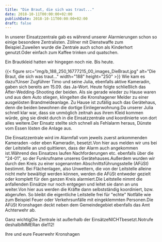```yaml
---
title: "Die Braut, die sich was traut..."
date: 2018-10-11T00:00:00+02:00
publishDate: 2018-10-11T00:00:00+02:00
draft: false
---
```


In unserer Einsatzzentrale gab es während unserer Alarmierungen schon so einige besondere Zentralisten. Zöllner mit Dienstwaffe zum Beispiel.Zuweilen wurde die Zentrale auch schon als Kinderhort genutzt.Oder einfach zum Kaffee trinken und quatschen.

<!--more-->

Ein Brautkleid hatten wir hingegen noch nie. Bis heute.


{{< figure src="img/b_188_250_16777215_00_images_DieBraut.jpg" alt="Die Braut, die sich was traut..." width="188" height="250" >}}
Wie kam es dazu?Unser Zugführer Timo und seine Julia, ebenfalls aktive Kameradin, gaben sich bereits am 15.09. das Ja-Wort. Heute folgte schließlich das After-Wedding-Shooting der beiden. Als sie gerade wieder zu Hause waren und aus dem Auto stiegen, klingelten die Kronshagener Melder zu einer ausgelösten Brandmeldeanlage. Zu Hause ist zufällig auch das Gerätehaus, denn die beiden bewohnen die dortige Einliegerwohnung.Da unserer Julia schnell klar war, dass sie unmöglich zeitnah aus ihrem Kleid kommen würde, ging sie direkt durch in die Einsatzzentrale und koordinierte von dort alles weitere.Der Einsatz stellte sich schnell als Fehlalarm heraus, Dünste vom Essen lösten die Anlage aus.

Die Einsatzzentrale wird im Alarmfall vom jeweils zuerst ankommenden Kameraden -oder eben Kameradin, besetzt.Von hier aus melden wir uns bei der Leitstelle an und quittieren, dass der Alarm auch angekommen ist.Während des Einsatzes laufen Nachforderungen etc. ebenfalls über die "24-01", so der Funkrufname unseres Gerätehauses.Außerdem wurden wir durch den Kreis zu einer sogenannten Abschnittsführungsstelle (AFüSt) bestimmt. Bei Flächenlagen, also Unwettern, die von der Leitstelle alleine nicht mehr bewältigt werden können, werden die AFüSt entweder gezielt oder komplett für den ganzen Kreis alarmiert.Die Leitstelle nimmt die anfallenden Einsätze nur noch entgegen und leitet sie dann an uns weiter.Von hier aus werden die Kräfte dann selbstständig koordiniert, bzw. abgerufen. So bleibt die eigentliche Leitstelle frei für "echte" Notfälle wie zum Beispiel Feuer oder Verkehrsunfälle mit eingeklemmten Personen.Die AFüSt Kronshagen deckt neben dem Gemeindegebiet ebenfalls das Amt Achterwehr ab.

Ganz wichtigDie Zentrale ist außerhalb der EinsätzeNICHTbesetzt.Notrufe deshalbIMMERan die112!

Ihre und eure Feuerwehr Kronshagen

